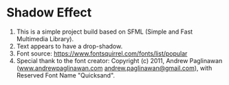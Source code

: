 # Shadow Effect
1. This is a simple project build based on SFML (Simple and Fast Multimedia Library).
2. Text appears to have a drop-shadow.
2. Font source: https://www.fontsquirrel.com/fonts/list/popular
2. Special thank to the font creator: Copyright (c) 2011, Andrew Paglinawan (www.andrewpaglinawan.com andrew.paglinawan@gmail.com), with Reserved Font Name "Quicksand".
